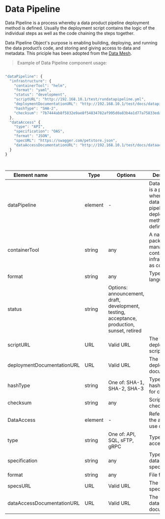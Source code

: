 # Data Pipeline


Data Pipeline is a process whereby a data product pipeline deployment method is defined. Usually the deployment script contains the logic of the individual steps as well as the code chaining the steps together.

Data Pipeline Object's purpose is enabling building, deploying, and running the data product’s code, and storing and giving access to data and metadata. This priciple has been adopted from the [Data Mesh](https://towardsdatascience.com/what-is-a-data-mesh-and-how-not-to-mesh-it-up-210710bb41e0).

> Example of Data Pipeline component usage:

```javascript
  
"dataPipeline": {
  "infrastructure": {
    "containerTool": "helm",
    "format": "yaml",
    "status": "development",
    "scriptURL": "http://192.168.10.1/test/rundatapipeline.yml",
    "deploymentDocumentationURL": "http://192.168.10.1/test/docs/datapipeline",
    "hashType": "SHA-2",
    "checksum": "7b7444ab8f5832e9ae8f54834782af995d0a83b4a1d77a75833eda7e19b4c921"
  }, 
  "dataAccess" {
    "type": "API",
    "specification": "OAS",
    "format": "JSON",
    "specURL": "https://swagger.com/petstore.json",
    "dataAccessDocumentationURL": "http://192.168.10.1/test/docs/dataaccess"
  }
}

  
```
| <div style="width:150px">Element name</div>   | Type  | Options  | Description  |
|---|---|---|---|
| dataPipeline | element | - | Data Pipeline is a process whereby a data product pipeline deployment method is defined |
| containerTool | string | any | A name of the package manager, container or infrastructure as code tool |
| format | string  | any |  Type of script language|
| status | string  | Options: announcement, draft, development, testing, acceptance, production, sunset, retired |
| scriptURL | URL | Valid URL  | 	The URL of the deployment script. |
| deploymentDocumentationURL | URL | Valid URL  | 	The URL of the deployment documentation |
| hashType| string | One of: SHA-1, SHA-2, SHA-3 | Type of secure hash algorithm for checksum |
| checksum| string | any  | 	Script checksum |
| DataAccess | element | - | Reference to the ability to use data |
| type | string | One of: API, SQL, sFTP, gRPC  | 	Type of data access |
| specification | string | any  | Type of the data access specification |
| format | string | any  | 	File format |
| specsURL | URL | Valid URL  | 	The URL of the specification |
| dataAccessDocumentationURL | URL | Valid URL  | The URL of the data access documentation |

